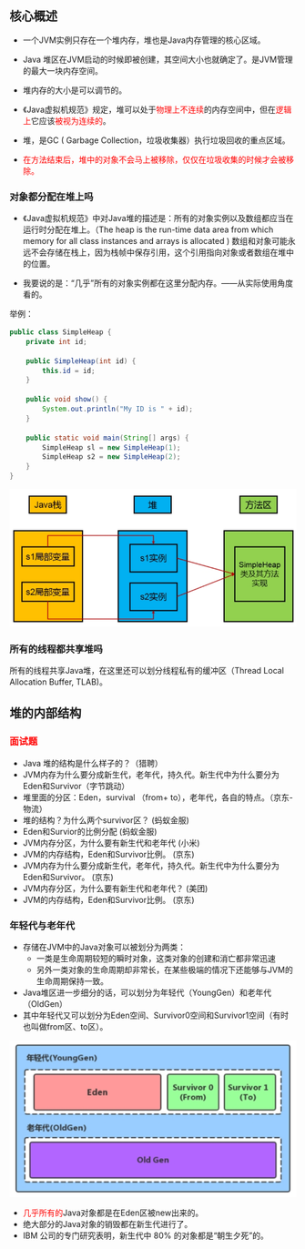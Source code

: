 ## 核心概述

- 一个JVM实例只存在一个堆内存，堆也是Java内存管理的核心区域。
- Java 堆区在JVM启动的时候即被创建，其空间大小也就确定了。是JVM管理的最大一块内存空间。
- 堆内存的大小是可以调节的。
- 《Java虚拟机规范》规定，堆可以处于<font color = 'red'>物理上不连续</font>的内存空间中，但在<font color = 'red'>逻辑上</font>它应该<font color = 'red'>被视为连续的</font>。

- 堆，是GC ( Garbage Collection，垃圾收集器）执行垃圾回收的重点区域。
- <font color = 'red'>在方法结束后，堆中的对象不会马上被移除，仅仅在垃圾收集的时候才会被移除。</font>

### 对象都分配在堆上吗

- 《Java虚拟机规范》中对Java堆的描述是：所有的对象实例以及数组都应当在运行时分配在堆上。（The heap is the run-time data area from which memory for all class instances and arrays is allocated ) 数组和对象可能永远不会存储在栈上，因为栈帧中保存引用，这个引用指向对象或者数组在堆中的位置。

- 我要说的是：“几乎”所有的对象实例都在这里分配内存。——从实际使用角度看的。

举例：

```java
public class SimpleHeap {
    private int id;

    public SimpleHeap(int id) {
        this.id = id;
    }

    public void show() {
        System.out.println("My ID is " + id);
    }

    public static void main(String[] args) {
        SimpleHeap sl = new SimpleHeap(1);
        SimpleHeap s2 = new SimpleHeap(2);
    }
}
```
![](images/19.堆栈方法区.jpeg)

### 所有的线程都共享堆吗

所有的线程共享Java堆，在这里还可以划分线程私有的缓冲区（Thread Local Allocation Buffer, TLAB)。

 ## 堆的内部结构

### <font color = 'red'>面试题</font>

- Java 堆的结构是什么样子的？（猎聘）
- JVM内存为什么要分成新生代，老年代，持久代。新生代中为什么要分为Eden和Survivor（字节跳动）
- 堆里面的分区：Eden，survival （from+ to），老年代，各自的特点。（京东-物流）
- 堆的结构？为什么两个survivor区？  (蚂蚁金服)
- Eden和Survior的比例分配  (蚂蚁金服)
- JVM内存分区，为什么要有新生代和老年代 (小米)
- JVM的内存结构，Eden和Survivor比例。  (京东)
- JVM内存为什么要分成新生代，老年代，持久代。新生代中为什么要分为Eden和Survivor。  (京东)
- JVM内存分区，为什么要有新生代和老年代？  (美团)
- JVM的内存结构，Eden和Survivor比例。  (京东)

### 年轻代与老年代

- 存储在JVM中的Java对象可以被划分为两类：
  - 一类是生命周期较短的瞬时对象，这类对象的创建和消亡都非常迅速
  - 另外一类对象的生命周期却非常长，在某些极端的情况下还能够与JVM的生命周期保持一致。
- Java堆区进一步细分的话，可以划分为年轻代（YoungGen）和老年代（OldGen）
- 其中年轻代又可以划分为Eden空间、Survivor0空间和Survivor1空间（有时也叫做from区、to区）。

![](images/20.年轻代老年代.jpeg)

- <font color = 'red'>几乎所有的</font>Java对象都是在Eden区被new出来的。
- 绝大部分的Java对象的销毁都在新生代进行了。
- IBM 公司的专门研究表明，新生代中 80% 的对象都是“朝生夕死”的。





